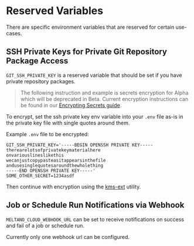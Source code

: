 # Reserved Variables

There are specific environment variables that are reserved for certain use-cases.

## SSH Private Keys for Private Git Repository Package Access

`GIT_SSH_PRIVATE_KEY` is a reserved variable that should be set if you have private repository packages.

> The following instruction and example is secrets encryption for Alpha which will be deprecated in Beta.
> Current encryption instructions can be found in our [Encrypting Secrets guide](https://github.com/meltano/cloud-docs/blob/main/docs/encrypting_secrets.md#components-for-encryption).

To encrypt, set the ssh private key env variable into your `.env` file as-is in the private key file with single quotes
around them.

Example `.env` file to be encrypted:
```
GIT_SSH_PRIVATE_KEY='-----BEGIN OPENSSH PRIVATE KEY-----
therearelotsofprivatekeymaterialhere
onvariouslineslikethis
wecanjustcopypasteasitappearsinthefile
andusesinglequotesaroundthewholething
-----END OPENSSH PRIVATE KEY-----'
SOME_OTHER_SECRET=1234asdf
```

Then continue with encryption using the [kms-ext](https://github.com/meltano/kms-ext) utility.

## Job or Schedule Run Notifications via Webhook

`MELTANO_CLOUD_WEBHOOK_URL` can be set to receive notifications on success and fail of a job or schedule run.

Currently only one webhook url can be configured.
